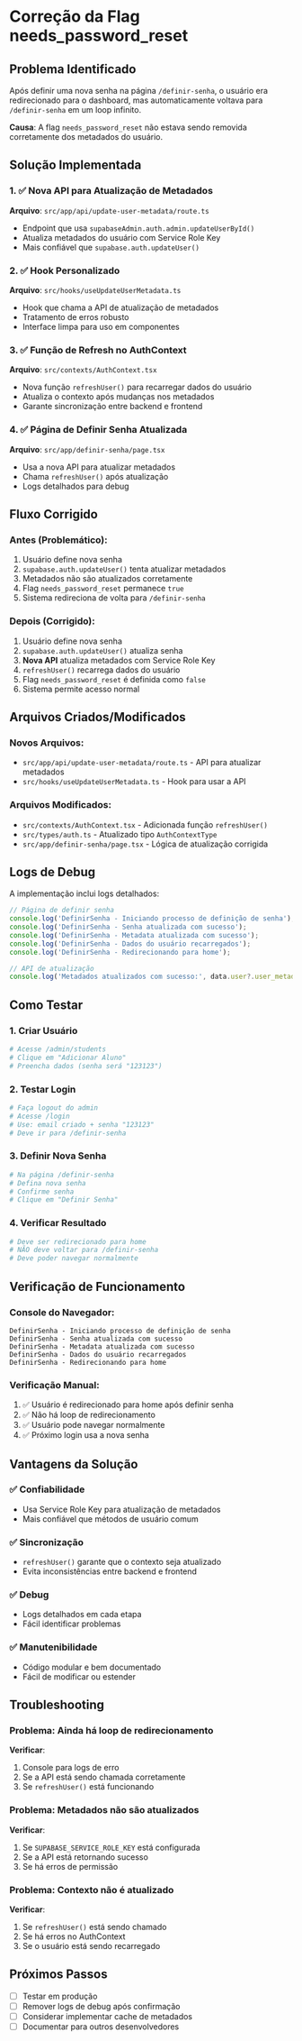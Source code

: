 # Correção da Flag needs_password_reset

## Problema Identificado
Após definir uma nova senha na página `/definir-senha`, o usuário era redirecionado para o dashboard, mas automaticamente voltava para `/definir-senha` em um loop infinito.

**Causa**: A flag `needs_password_reset` não estava sendo removida corretamente dos metadados do usuário.

## Solução Implementada

### 1. ✅ Nova API para Atualização de Metadados

**Arquivo**: `src/app/api/update-user-metadata/route.ts`
- Endpoint que usa `supabaseAdmin.auth.admin.updateUserById()`
- Atualiza metadados do usuário com Service Role Key
- Mais confiável que `supabase.auth.updateUser()`

### 2. ✅ Hook Personalizado

**Arquivo**: `src/hooks/useUpdateUserMetadata.ts`
- Hook que chama a API de atualização de metadados
- Tratamento de erros robusto
- Interface limpa para uso em componentes

### 3. ✅ Função de Refresh no AuthContext

**Arquivo**: `src/contexts/AuthContext.tsx`
- Nova função `refreshUser()` para recarregar dados do usuário
- Atualiza o contexto após mudanças nos metadados
- Garante sincronização entre backend e frontend

### 4. ✅ Página de Definir Senha Atualizada

**Arquivo**: `src/app/definir-senha/page.tsx`
- Usa a nova API para atualizar metadados
- Chama `refreshUser()` após atualização
- Logs detalhados para debug

## Fluxo Corrigido

### Antes (Problemático):
1. Usuário define nova senha
2. `supabase.auth.updateUser()` tenta atualizar metadados
3. Metadados não são atualizados corretamente
4. Flag `needs_password_reset` permanece `true`
5. Sistema redireciona de volta para `/definir-senha`

### Depois (Corrigido):
1. Usuário define nova senha
2. `supabase.auth.updateUser()` atualiza senha
3. **Nova API** atualiza metadados com Service Role Key
4. `refreshUser()` recarrega dados do usuário
5. Flag `needs_password_reset` é definida como `false`
6. Sistema permite acesso normal

## Arquivos Criados/Modificados

### Novos Arquivos:
- `src/app/api/update-user-metadata/route.ts` - API para atualizar metadados
- `src/hooks/useUpdateUserMetadata.ts` - Hook para usar a API

### Arquivos Modificados:
- `src/contexts/AuthContext.tsx` - Adicionada função `refreshUser()`
- `src/types/auth.ts` - Atualizado tipo `AuthContextType`
- `src/app/definir-senha/page.tsx` - Lógica de atualização corrigida

## Logs de Debug

A implementação inclui logs detalhados:

```javascript
// Página de definir senha
console.log('DefinirSenha - Iniciando processo de definição de senha');
console.log('DefinirSenha - Senha atualizada com sucesso');
console.log('DefinirSenha - Metadata atualizada com sucesso');
console.log('DefinirSenha - Dados do usuário recarregados');
console.log('DefinirSenha - Redirecionando para home');

// API de atualização
console.log('Metadados atualizados com sucesso:', data.user?.user_metadata);
```

## Como Testar

### 1. Criar Usuário
```bash
# Acesse /admin/students
# Clique em "Adicionar Aluno"
# Preencha dados (senha será "123123")
```

### 2. Testar Login
```bash
# Faça logout do admin
# Acesse /login
# Use: email criado + senha "123123"
# Deve ir para /definir-senha
```

### 3. Definir Nova Senha
```bash
# Na página /definir-senha
# Defina nova senha
# Confirme senha
# Clique em "Definir Senha"
```

### 4. Verificar Resultado
```bash
# Deve ser redirecionado para home
# NÃO deve voltar para /definir-senha
# Deve poder navegar normalmente
```

## Verificação de Funcionamento

### Console do Navegador:
```
DefinirSenha - Iniciando processo de definição de senha
DefinirSenha - Senha atualizada com sucesso
DefinirSenha - Metadata atualizada com sucesso
DefinirSenha - Dados do usuário recarregados
DefinirSenha - Redirecionando para home
```

### Verificação Manual:
1. ✅ Usuário é redirecionado para home após definir senha
2. ✅ Não há loop de redirecionamento
3. ✅ Usuário pode navegar normalmente
4. ✅ Próximo login usa a nova senha

## Vantagens da Solução

### ✅ Confiabilidade
- Usa Service Role Key para atualização de metadados
- Mais confiável que métodos de usuário comum

### ✅ Sincronização
- `refreshUser()` garante que o contexto seja atualizado
- Evita inconsistências entre backend e frontend

### ✅ Debug
- Logs detalhados em cada etapa
- Fácil identificar problemas

### ✅ Manutenibilidade
- Código modular e bem documentado
- Fácil de modificar ou estender

## Troubleshooting

### Problema: Ainda há loop de redirecionamento
**Verificar**:
1. Console para logs de erro
2. Se a API está sendo chamada corretamente
3. Se `refreshUser()` está funcionando

### Problema: Metadados não são atualizados
**Verificar**:
1. Se `SUPABASE_SERVICE_ROLE_KEY` está configurada
2. Se a API está retornando sucesso
3. Se há erros de permissão

### Problema: Contexto não é atualizado
**Verificar**:
1. Se `refreshUser()` está sendo chamado
2. Se há erros no AuthContext
3. Se o usuário está sendo recarregado

## Próximos Passos

- [ ] Testar em produção
- [ ] Remover logs de debug após confirmação
- [ ] Considerar implementar cache de metadados
- [ ] Documentar para outros desenvolvedores
